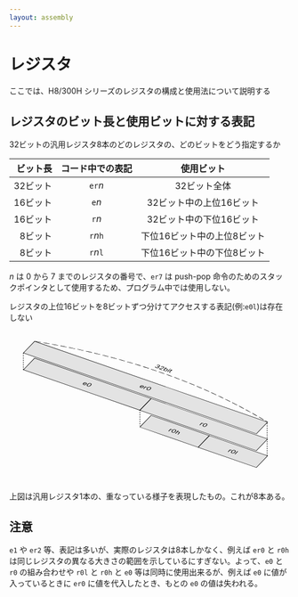 ```yaml
---
layout: assembly
---
```

<style>.reg rect,.reg line,.reg path{ fill: rgba(1,1,1,0.1); stroke: black; }
  rect:hover{fill: rgba(255,255,0,0.2); }</style>
# レジスタ
ここでは、H8/300H シリーズのレジスタの構成と使用法について説明する

## レジスタのビット長と使用ビットに対する表記
32ビットの汎用レジスタ8本のどのレジスタの、どのビットをどう指定するか

| ビット長 | コード中での表記 |使用ビット|
|---------:|:------:|:--------:|
| 32ビット | `er`*n*|32ビット全体|
| 16ビット | `e`*n* |32ビット中の上位16ビット|
| 16ビット | `r`*n* |32ビット中の下位16ビット|
|  8ビット | `r`*n*`h`|下位16ビット中の上位8ビット|
|  8ビット | `r`*n*`l`|下位16ビット中の下位8ビット|

*n* は 0 から 7 までのレジスタの番号で、`er7` は push-pop 命令のためのスタックポインタとして使用するため、プログラム中では使用しない。

レジスタの上位16ビットを8ビットずつ分けてアクセスする表記(例:`e0l`)は存在しない

<svg x="0px" y="0px" width="650px" height="351px" viewBox="0 0 500 270" class="reg">
  <g transform="scale(1,0.6) rotate(30,0,0) translate(50,0)">
    <rect class="er l" x="5" y="5" width="480px" height="40px" title="er0: 32bit"/>
    <text x="245" y="30" text-anchor="middle">er0</text>
    <path d="M 5 5 Q 245 -60 485 5 Q 245 -60 5 5" stroke-dasharray="8"/>
    <text x="245" y="-35" font-size="14" text-anchor="middle">32bit</text>
  </g>
  <g transform="translate(0,30) scale(1,0.6) rotate(30,0,0) translate(50,0)">
    <rect class="e w"  x="5" y="5" width="240px" height="40px" title="e0: 16bit(H)"/>
    <rect class="r w"  x="245" y="5" width="240px" height="40px" title="r0: 16bit(L)"/>
    <text x="125" y="30" text-anchor="middle">e0</text>
    <text x="365" y="30" text-anchor="middle">r0</text>
  </g>
  <g transform="translate(0,60) scale(1,0.6) rotate(30,0,0) translate(50,0)">
    <rect class="rh b" x="245" y="5" width="120px" height="40px" title="r0h: 8bit(H)"/>
    <rect class="rl b" x="365" y="5" width="120px" height="40px" title="r0l: 8bit(L)"/>
    <text x="305" y="30" text-anchor="middle">r0h</text>
    <text x="425" y="30" text-anchor="middle">r0l</text>
  </g>
  <g stroke-dasharray="2">
    <line x1="25" y1="40" x2="25" y2="70"/>
    <line x1="460" y1="165" x2="460" y2="225"/>
    <line x1="233" y1="141" x2="233" y2="170"/>
  </g>
</svg>

上図は汎用レジスタ1本の、重なっている様子を表現したもの。これが8本ある。


## 注意
`e1` や `er2` 等、表記は多いが、実際のレジスタは8本しかなく、例えば `er0` と `r0h` は同じレジスタの異なる大きさの範囲を示しているにすぎない。よって、`e0` と `r0` の組み合わせや `r0l` と `r0h` と `e0` 等は同時に使用出来るが、例えば `e0` に値が入っているときに `er0` に値を代入したとき、もとの `e0` の値は失われる。
